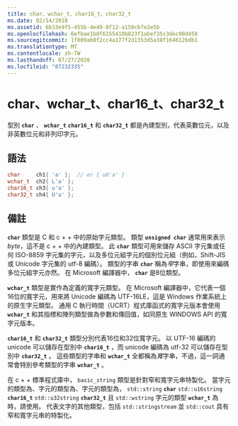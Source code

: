 ```yaml
---
title: char、wchar_t、char16_t、char32_t
ms.date: 02/14/2018
ms.assetid: 6b33e9f5-455b-4e49-8f12-a150cbfe2e5b
ms.openlocfilehash: 6efbae1b8f6155410b823f1abef35c3dec90d458
ms.sourcegitcommit: 1f009ab0f2cc4a177f2d1353d5a38f164612bdb1
ms.translationtype: MT
ms.contentlocale: zh-TW
ms.lasthandoff: 07/27/2020
ms.locfileid: "87232335"
---
```

# <a name="char-wchar_t-char16_t-char32_t"></a>char、wchar_t、char16_t、char32_t

型別 **`char`** 、 **`wchar_t`** **`char16_t`** 和 **`char32_t`** 都是內建型別，代表英數位元，以及非英數位元和非列印字元。

## <a name="syntax"></a>語法

```cpp
char     ch1{ 'a' };  // or { u8'a' }
wchar_t  ch2{ L'a' };
char16_t ch3{ u'a' };
char32_t ch4{ U'a' };
```

## <a name="remarks"></a>備註

**`char`** 類型是 C 和 c + + 中的原始字元類型。 類型 **`unsigned char`** 通常用來表示*byte*，這不是 c + + 中的內建類型。 此 **`char`** 類型可用來儲存 ASCII 字元集或任何 ISO-8859 字元集的字元，以及多位元組字元的個別位元組（例如，Shift-JIS 或 Unicode 字元集的 utf-8 編碼）。 類型的字串 **`char`** 稱為*窄*字串，即使用來編碼多位元組字元亦然。 在 Microsoft 編譯器中， **`char`** 是8位類型。

**`wchar_t`** 類型是實作為定義的寬字元類型。 在 Microsoft 編譯器中，它代表一個16位的寬字元，用來將 Unicode 編碼為 UTF-16LE，這是 Windows 作業系統上的原生字元類型。 通用 C 執行時間（UCRT）程式庫函式的寬字元版本會使用 **`wchar_t`** 和其指標和陣列類型做為參數和傳回值，如同原生 WINDOWS API 的寬字元版本。

**`char16_t`** 和 **`char32_t`** 類型分別代表16位和32位寬字元。 以 UTF-16 編碼的 unicode 可以儲存在型別中 **`char16_t`** ，而 unicode 編碼為 utf-32 可以儲存在型別中 **`char32_t`** 。 這些類型的字串和 **`wchar_t`** 全都稱為*寬*字串，不過，這一詞通常會特別參考類型的字串 **`wchar_t`** 。

在 c + + 標準程式庫中， `basic_string` 類型是針對窄和寬字元串特製化。 當字元的類型為、字元的類型為、字元的類型為， `std::string` **`char`** `std::u16string` **`char16_t`** `std::u32string` **`char32_t`** 且 `std::wstring` 字元的類型 **`wchar_t`** 為時，請使用。 代表文字的其他類型，包括 `std::stringstream` 並 `std::cout` 具有窄和寬字元串的特製化。
